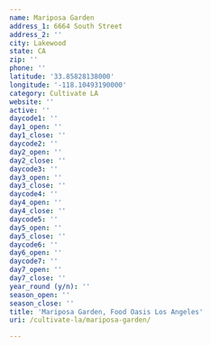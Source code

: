 ```yaml
---
name: Mariposa Garden
address_1: 6664 South Street
address_2: ''
city: Lakewood
state: CA
zip: ''
phone: ''
latitude: '33.85828138000'
longitude: '-118.10493190000'
category: Cultivate LA
website: ''
active: ''
daycode1: ''
day1_open: ''
day1_close: ''
daycode2: ''
day2_open: ''
day2_close: ''
daycode3: ''
day3_open: ''
day3_close: ''
daycode4: ''
day4_open: ''
day4_close: ''
daycode5: ''
day5_open: ''
day5_close: ''
daycode6: ''
day6_open: ''
daycode7: ''
day7_open: ''
day7_close: ''
year_round (y/n): ''
season_open: ''
season_close: ''
title: 'Mariposa Garden, Food Oasis Los Angeles'
uri: /cultivate-la/mariposa-garden/

---
```

